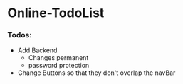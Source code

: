 # Online-TodoList

### Todos:
* Add Backend
  * Changes permanent
  * password protection
* Change Buttons so that they don't overlap the navBar
